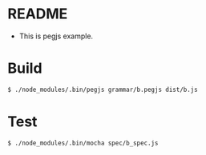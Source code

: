 # README
- This is pegjs example.

# Build
```sh
$ ./node_modules/.bin/pegjs grammar/b.pegjs dist/b.js
```

# Test
```sh
$ ./node_modules/.bin/mocha spec/b_spec.js
```
